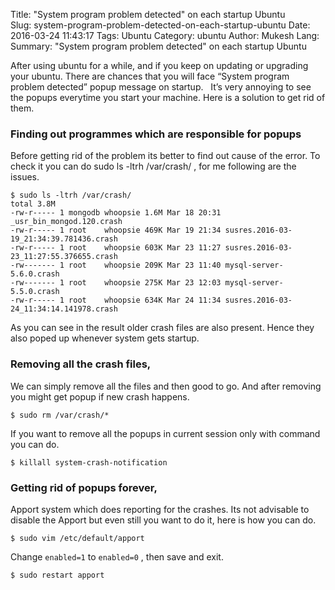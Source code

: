 Title: "System program problem detected" on each startup Ubuntu  
Slug: system-program-problem-detected-on-each-startup-ubuntu
Date: 2016-03-24 11:43:17
Tags: Ubuntu
Category: ubuntu 
Author: Mukesh
Lang: 
Summary: "System program problem detected" on each startup Ubuntu    


After using ubuntu for a while, and if you keep on updating or upgrading your ubuntu. There are chances that you will face “System program problem detected” popup message on startup. 
 It’s very annoying to see the popups everytime you start your machine. Here is a solution to get rid of them.

### Finding out programmes which are responsible for popups 

Before getting rid of the problem its better to find out cause of the error. To check it you can do sudo ls -ltrh /var/crash/ , for me following are the issues.

    $ sudo ls -ltrh /var/crash/
    total 3.8M
    -rw-r----- 1 mongodb whoopsie 1.6M Mar 18 20:31 _usr_bin_mongod.120.crash
    -rw-r----- 1 root    whoopsie 469K Mar 19 21:34 susres.2016-03-19_21:34:39.781436.crash
    -rw-r----- 1 root    whoopsie 603K Mar 23 11:27 susres.2016-03-23_11:27:55.376655.crash
    -rw------- 1 root    whoopsie 209K Mar 23 11:40 mysql-server-5.6.0.crash
    -rw------- 1 root    whoopsie 275K Mar 23 12:03 mysql-server-5.5.0.crash
    -rw-r----- 1 root    whoopsie 634K Mar 24 11:34 susres.2016-03-24_11:34:14.141978.crash
    
As you can see in the result older crash files are also present. Hence they also poped up whenever system gets startup.

### Removing all the crash files, 

We can simply remove all the files and then good to go. And after removing you might get popup if new crash happens. 

    $ sudo rm /var/crash/*

If you want to remove all the popups in current session only with command you can do. 

    $ killall system-crash-notification

### Getting rid of popups forever, 

Apport system which does reporting for the crashes. Its not advisable to disable the Apport but even still you want to do it, here is how you can do.

    $ sudo vim /etc/default/apport

Change `enabled=1` to `enabled=0` , then save and exit.

    $ sudo restart apport

